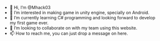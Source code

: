 - 👋 Hi, I’m @Mhack03
- 👀 I’m interested in making game in unity engine, specially on Android.
- 🌱 I’m currently learning C# programming and looking forward to develop my first game ever.
- 💞️ I’m looking to collaborate on with my team using this website.
- 📫 How to reach me, you can just drop a message on here.

<!---
Mhack03/Mhack03 is a ✨ special ✨ repository because its `README.md` (this file) appears on your GitHub profile.
You can click the Preview link to take a look at your changes.
--->
